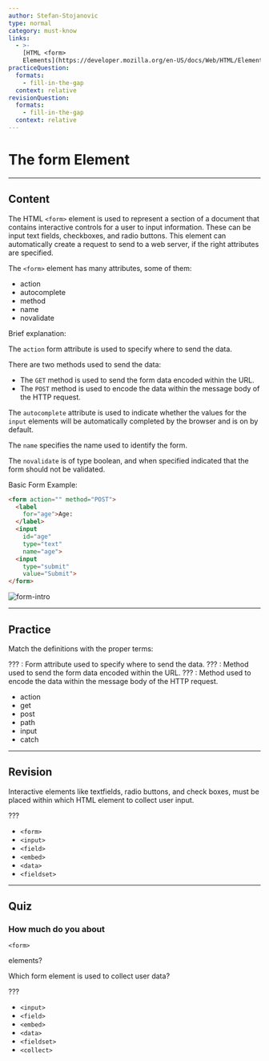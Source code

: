 ```yaml
---
author: Stefan-Stojanovic
type: normal
category: must-know
links:
  - >-
    [HTML <form>
    Elements](https://developer.mozilla.org/en-US/docs/Web/HTML/Element/form){documentation}
practiceQuestion:
  formats:
    - fill-in-the-gap
  context: relative
revisionQuestion:
  formats:
    - fill-in-the-gap
  context: relative
---
```


# The form Element


---

## Content

The HTML `<form>` element is used to represent a section of a document that contains interactive controls for a user to input information. These can be input text fields, checkboxes, and radio buttons. This element can automatically create a request to send to a web server, if the right attributes are specified.

The `<form>` element has many attributes, some of them:

- action
- autocomplete
- method
- name
- novalidate

Brief explanation:

The `action` form attribute is used to specify where to send the data.

There are two methods used to send the data:

- The `GET` method is used to send the form data encoded within the URL.
- The `POST` method is used to encode the data within the message body of the HTTP request.

The `autocomplete` attribute is used to indicate whether the values for the `input` elements will be automatically completed by the browser and is on by default.

The `name` specifies the name used to identify the form.

The `novalidate` is of type boolean, and when specified indicated that the form should not be validated.

Basic Form Example:

```html
<form action="" method="POST">
  <label
    for="age">Age:
  </label>
  <input
    id="age"
    type="text"
    name="age">
  <input
    type="submit"
    value="Submit">
</form>
```

![form-intro](https://img.enkipro.com/d8f6de0fd5a595a1eef2b475dea8339e.png)

---

## Practice

Match the definitions with the proper terms:

??? : Form attribute used to specify where to send the data.
??? : Method used to send the form data encoded within the URL.
??? : Method used to encode the data within the message body of the HTTP request.

- action
- get
- post
- path
- input
- catch


---

## Revision

Interactive elements like textfields, radio buttons, and check boxes, must be placed within which HTML element to collect user input.

???

- `<form>`
- `<input>`
- `<field>`
- `<embed>`
- `<data>`
- `<fieldset>`


---

## Quiz

### How much do you about


`<form>`

 elements?

Which form element is used to collect user data?

???

- `<input>`
- `<field>`
- `<embed>`
- `<data>`
- `<fieldset>`
- `<collect>`
